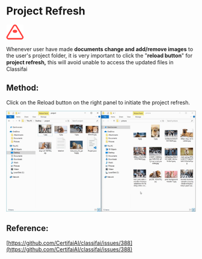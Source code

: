 # Project Refresh

![](../../.gitbook/assets/0%20%287%29.png)

Whenever user have made **documents change and add/remove images** to the user's project folder, it is very important to click the "**reload button**" for **project refresh,** this will avoid unable to access the updated ﬁles in Classifai

## Method:

Click on the Reload button on the right panel to initiate the project refresh.

![](../../.gitbook/assets/1%20%286%29.jpeg)

## Reference:

[https://github.com/CertifaiAI/classifai/issues/388](https://github.com/CertifaiAI/classifai/issues/388)

